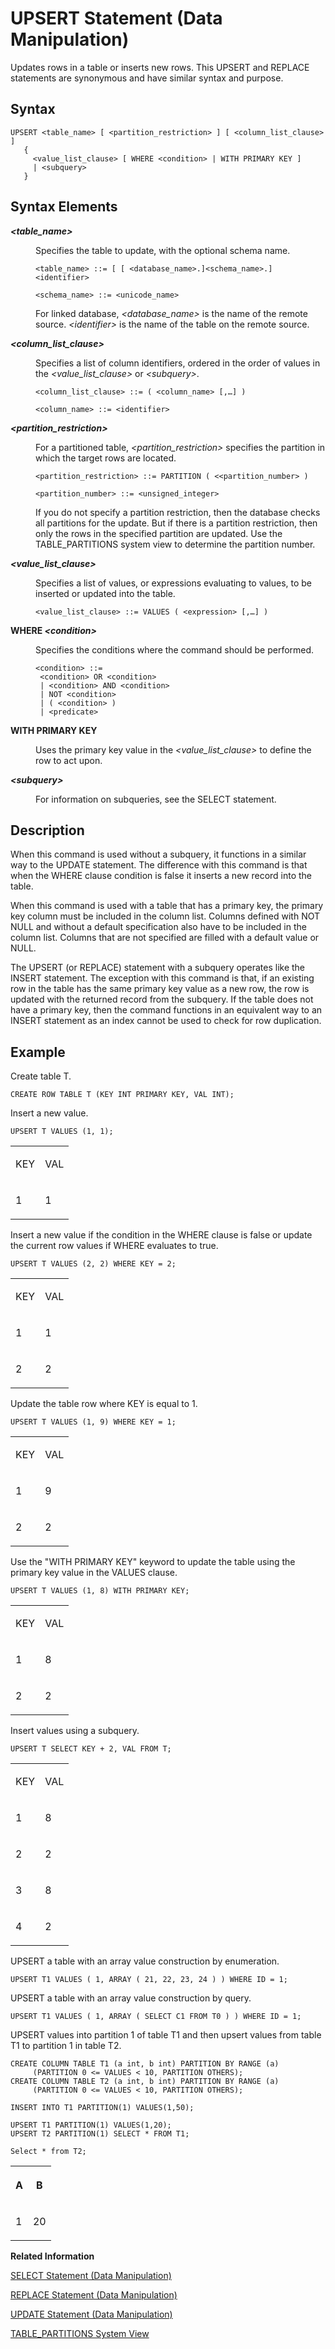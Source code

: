 <!-- loioea8b6773be584203bcd99da76844c5ed -->

# UPSERT Statement \(Data Manipulation\)

Updates rows in a table or inserts new rows. This UPSERT and REPLACE statements are synonymous and have similar syntax and purpose.



<a name="loioea8b6773be584203bcd99da76844c5ed__sql_replace_upsert_1sql_replace_upsert_syntax"/>

## Syntax

```
UPSERT <table_name> [ <partition_restriction> ] [ <column_list_clause> ] 
   { 
     <value_list_clause> [ WHERE <condition> | WITH PRIMARY KEY ]
     | <subquery>
   }
```



<a name="loioea8b6773be584203bcd99da76844c5ed__section_dvt_qkh_2gb"/>

## Syntax Elements


<dl>
<dt><b>

*<table\_name\>*

</b></dt>
<dd>

Specifies the table to update, with the optional schema name.

```
<table_name> ::= [ [ <database_name>.]<schema_name>.]<identifier>

<schema_name> ::= <unicode_name>
```



</dd>
<dd>

For linked database, *<database\_name\>* is the name of the remote source. *<identifier\>* is the name of the table on the remote source.



</dd><dt><b>

*<column\_list\_clause\>*

</b></dt>
<dd>

Specifies a list of column identifiers, ordered in the order of values in the *<value\_list\_clause\>* or *<subquery\>*.

```
<column_list_clause> ::= ( <column_name> [,…] )

<column_name> ::= <identifier>
```



</dd><dt><b>

*<partition\_restriction\>*

</b></dt>
<dd>

For a partitioned table, *<partition\_restriction\>* specifies the partition in which the target rows are located.

```
<partition_restriction> ::= PARTITION ( <<partition_number> )

<partition_number> ::= <unsigned_integer>
```

If you do not specify a partition restriction, then the database checks all partitions for the update. But if there is a partition restriction, then only the rows in the specified partition are updated. Use the TABLE\_PARTITIONS system view to determine the partition number.



</dd><dt><b>

*<value\_list\_clause\>*

</b></dt>
<dd>

Specifies a list of values, or expressions evaluating to values, to be inserted or updated into the table.

```
<value_list_clause> ::= VALUES ( <expression> [,…] )
```



</dd><dt><b>

WHERE *<condition\>*

</b></dt>
<dd>

Specifies the conditions where the command should be performed.

```
<condition> ::= 
 <condition> OR <condition>
 | <condition> AND <condition>
 | NOT <condition>
 | ( <condition> )
 | <predicate>
```



</dd><dt><b>

WITH PRIMARY KEY

</b></dt>
<dd>

Uses the primary key value in the *<value\_list\_clause\>* to define the row to act upon.



</dd><dt><b>

*<subquery\>*

</b></dt>
<dd>

For information on subqueries, see the SELECT statement.



</dd>
</dl>



## Description

When this command is used without a subquery, it functions in a similar way to the UPDATE statement. The difference with this command is that when the WHERE clause condition is false it inserts a new record into the table.

When this command is used with a table that has a primary key, the primary key column must be included in the column list. Columns defined with NOT NULL and without a default specification also have to be included in the column list. Columns that are not specified are filled with a default value or NULL.

The UPSERT \(or REPLACE\) statement with a subquery operates like the INSERT statement. The exception with this command is that, if an existing row in the table has the same primary key value as a new row, the row is updated with the returned record from the subquery. If the table does not have a primary key, then the command functions in an equivalent way to an INSERT statement as an index cannot be used to check for row duplication.



<a name="loioea8b6773be584203bcd99da76844c5ed__sql_replace_upsert_1sql_upsert_replace_examples"/>

## Example

Create table T.

```
CREATE ROW TABLE T (KEY INT PRIMARY KEY, VAL INT);
```

Insert a new value.

```
UPSERT T VALUES (1, 1);
```


<table>
<tr>
<td valign="top">

KEY



</td>
<td valign="top">

VAL



</td>
</tr>
<tr>
<td valign="top">

1



</td>
<td valign="top">

1



</td>
</tr>
</table>

Insert a new value if the condition in the WHERE clause is false or update the current row values if WHERE evaluates to true.

```
UPSERT T VALUES (2, 2) WHERE KEY = 2;
```


<table>
<tr>
<td valign="top">

KEY



</td>
<td valign="top">

VAL



</td>
</tr>
<tr>
<td valign="top">

1



</td>
<td valign="top">

1



</td>
</tr>
<tr>
<td valign="top">

2



</td>
<td valign="top">

2



</td>
</tr>
</table>

Update the table row where KEY is equal to 1.

```
UPSERT T VALUES (1, 9) WHERE KEY = 1;
```


<table>
<tr>
<td valign="top">

KEY



</td>
<td valign="top">

VAL



</td>
</tr>
<tr>
<td valign="top">

1



</td>
<td valign="top">

9



</td>
</tr>
<tr>
<td valign="top">

2



</td>
<td valign="top">

2



</td>
</tr>
</table>

Use the "WITH PRIMARY KEY" keyword to update the table using the primary key value in the VALUES clause.

```
UPSERT T VALUES (1, 8) WITH PRIMARY KEY;
```


<table>
<tr>
<td valign="top">

KEY



</td>
<td valign="top">

VAL



</td>
</tr>
<tr>
<td valign="top">

1



</td>
<td valign="top">

8



</td>
</tr>
<tr>
<td valign="top">

2



</td>
<td valign="top">

2



</td>
</tr>
</table>

Insert values using a subquery.

```
UPSERT T SELECT KEY + 2, VAL FROM T;
```


<table>
<tr>
<td valign="top">

KEY



</td>
<td valign="top">

VAL



</td>
</tr>
<tr>
<td valign="top">

1



</td>
<td valign="top">

8



</td>
</tr>
<tr>
<td valign="top">

2



</td>
<td valign="top">

2



</td>
</tr>
<tr>
<td valign="top">

3



</td>
<td valign="top">

8



</td>
</tr>
<tr>
<td valign="top">

4



</td>
<td valign="top">

2



</td>
</tr>
</table>

UPSERT a table with an array value construction by enumeration.

```
UPSERT T1 VALUES ( 1, ARRAY ( 21, 22, 23, 24 ) ) WHERE ID = 1;
```

UPSERT a table with an array value construction by query.

```
UPSERT T1 VALUES ( 1, ARRAY ( SELECT C1 FROM T0 ) ) WHERE ID = 1;
```

UPSERT values into partition 1 of table T1 and then upsert values from table T1 to partition 1 in table T2.

```
CREATE COLUMN TABLE T1 (a int, b int) PARTITION BY RANGE (a) 
     (PARTITION 0 <= VALUES < 10, PARTITION OTHERS);
CREATE COLUMN TABLE T2 (a int, b int) PARTITION BY RANGE (a) 
     (PARTITION 0 <= VALUES < 10, PARTITION OTHERS);

INSERT INTO T1 PARTITION(1) VALUES(1,50);

UPSERT T1 PARTITION(1) VALUES(1,20);
UPSERT T2 PARTITION(1) SELECT * FROM T1;

Select * from T2;
```


<table>
<tr>
<th valign="top">

A



</th>
<th valign="top">

B



</th>
</tr>
<tr>
<td valign="top">

1



</td>
<td valign="top">

20



</td>
</tr>
</table>

**Related Information**  


[SELECT Statement \(Data Manipulation\)](select-statement-data-manipulation-20fcf24.md "Queries data from the database.")

[REPLACE Statement \(Data Manipulation\)](replace-statement-data-manipulation-20fc06a.md "Updates rows in a table or inserts new rows. This UPSERT and REPLACE statements are synonymous and have identical syntax and purpose.")

[UPDATE Statement \(Data Manipulation\)](update-statement-data-manipulation-20ff268.md "Changes the values of the records of a table.")

[TABLE\_PARTITIONS System View](../../020-System-Views-Reference/021-System-Views/table-partitions-system-view-c81d9be.md "Partition-specific information for partitioned tables.")


